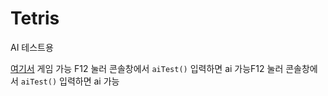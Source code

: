 # Tetris
AI  테스트용

[여기서](tetris.msub.kr) 게임 가능
F12 눌러 콘솔창에서 `aiTest()` 입력하면 ai 가능F12 눌러 콘솔창에서 `aiTest()` 입력하면 ai 가능
